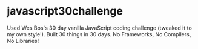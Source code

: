 # javascript30challenge
Used Wes Bos's 30 day vanilla JavaScript coding challenge (tweaked it to my own style!). Built 30 things in 30 days. No Frameworks, No Compilers, No Libraries!

